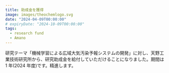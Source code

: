 ```yaml
---
title: 助成金を獲得
image: images/theochemlogo.svg
date: "2024-04-09T00:00:00"
# expiryDate: "2024-10-09T00:00:00"
tags:
  - research fund
  - Amano
---
```


研究テーマ「機械学習による広域大気汚染予報システムの開発」に対し、天野工業技術研究所から、研究助成金を給付していただけることになりました。期間は 1 年(2024 年度)です。精進します。
